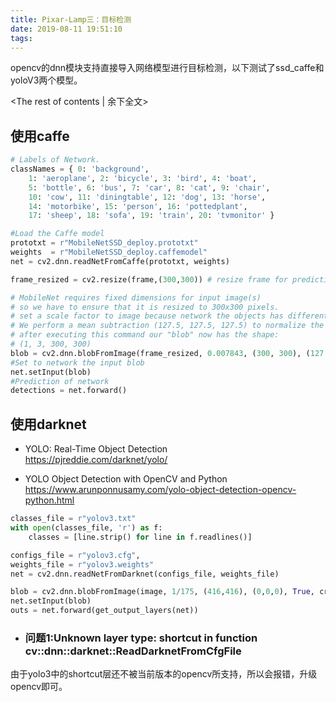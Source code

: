```yaml
---
title: Pixar-Lamp三：目标检测
date: 2019-08-11 19:51:10
tags:
---
```


opencv的dnn模块支持直接导入网络模型进行目标检测，以下测试了ssd_caffe和yoloV3两个模型。

<!-- more -->
<The rest of contents | 余下全文>

## 使用caffe

``` python
# Labels of Network.
classNames = { 0: 'background',
    1: 'aeroplane', 2: 'bicycle', 3: 'bird', 4: 'boat',
    5: 'bottle', 6: 'bus', 7: 'car', 8: 'cat', 9: 'chair',
    10: 'cow', 11: 'diningtable', 12: 'dog', 13: 'horse',
    14: 'motorbike', 15: 'person', 16: 'pottedplant',
    17: 'sheep', 18: 'sofa', 19: 'train', 20: 'tvmonitor' }

#Load the Caffe model 
prototxt = r"MobileNetSSD_deploy.prototxt"
weights  = r"MobileNetSSD_deploy.caffemodel"
net = cv2.dnn.readNetFromCaffe(prototxt, weights)

frame_resized = cv2.resize(frame,(300,300)) # resize frame for prediction

# MobileNet requires fixed dimensions for input image(s)
# so we have to ensure that it is resized to 300x300 pixels.
# set a scale factor to image because network the objects has differents size. 
# We perform a mean subtraction (127.5, 127.5, 127.5) to normalize the input;
# after executing this command our "blob" now has the shape:
# (1, 3, 300, 300)
blob = cv2.dnn.blobFromImage(frame_resized, 0.007843, (300, 300), (127.5, 127.5, 127.5), False)
#Set to network the input blob 
net.setInput(blob)
#Prediction of network
detections = net.forward()
```




## 使用darknet

* YOLO: Real-Time Object Detection  
https://pjreddie.com/darknet/yolo/

* YOLO Object Detection with OpenCV and Python  
https://www.arunponnusamy.com/yolo-object-detection-opencv-python.html

``` python
classes_file = r"yolov3.txt"
with open(classes_file, 'r') as f:
    classes = [line.strip() for line in f.readlines()]

configs_file = r"yolov3.cfg", 
weights_file = r"yolov3.weights"
net = cv2.dnn.readNetFromDarknet(configs_file, weights_file)

blob = cv2.dnn.blobFromImage(image, 1/175, (416,416), (0,0,0), True, crop=False)
net.setInput(blob)
outs = net.forward(get_output_layers(net))
```



* ### 问题1:Unknown layer type: shortcut in function cv::dnn::darknet::ReadDarknetFromCfgFile

由于yolo3中的shortcut层还不被当前版本的opencv所支持，所以会报错，升级opencv即可。





